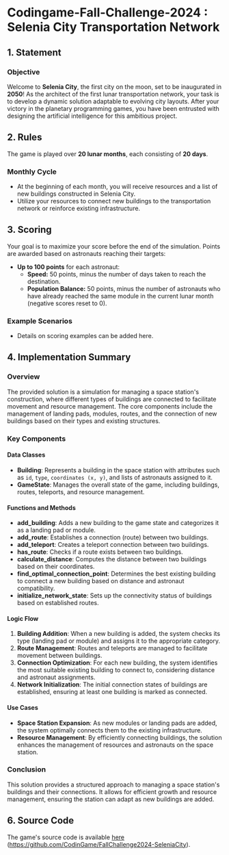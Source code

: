 #  Codingame-Fall-Challenge-2024 : Selenia City Transportation Network

## 1. Statement
### Objective
Welcome to **Selenia City**, the first city on the moon, set to be inaugurated in **2050**! As the architect of the first lunar transportation network, your task is to develop a dynamic solution adaptable to evolving city layouts. After your victory in the planetary programming games, you have been entrusted with designing the artificial intelligence for this ambitious project.

## 2. Rules
The game is played over **20 lunar months**, each consisting of **20 days**. 

### Monthly Cycle
- At the beginning of each month, you will receive resources and a list of new buildings constructed in Selenia City.
- Utilize your resources to connect new buildings to the transportation network or reinforce existing infrastructure.


## 3. Scoring
Your goal is to maximize your score before the end of the simulation. Points are awarded based on astronauts reaching their targets:
- **Up to 100 points** for each astronaut:
  - **Speed:** 50 points, minus the number of days taken to reach the destination.
  - **Population Balance:** 50 points, minus the number of astronauts who have already reached the same module in the current lunar month (negative scores reset to 0).

### Example Scenarios
- Details on scoring examples can be added here.

## 4. Implementation Summary

### Overview
The provided solution is a simulation for managing a space station's construction, where different types of buildings are connected to facilitate movement and resource management. The core components include the management of landing pads, modules, routes, and the connection of new buildings based on their types and existing structures.

### Key Components

#### Data Classes
- **Building**: Represents a building in the space station with attributes such as `id`, `type`, `coordinates (x, y)`, and lists of astronauts assigned to it. 
- **GameState**: Manages the overall state of the game, including buildings, routes, teleports, and resource management.

#### Functions and Methods

- **add_building**: Adds a new building to the game state and categorizes it as a landing pad or module.
- **add_route**: Establishes a connection (route) between two buildings.
- **add_teleport**: Creates a teleport connection between two buildings.
- **has_route**: Checks if a route exists between two buildings.
- **calculate_distance**: Computes the distance between two buildings based on their coordinates.
- **find_optimal_connection_point**: Determines the best existing building to connect a new building based on distance and astronaut compatibility.
- **initialize_network_state**: Sets up the connectivity status of buildings based on established routes.

#### Logic Flow
1. **Building Addition**: When a new building is added, the system checks its type (landing pad or module) and assigns it to the appropriate category.
2. **Route Management**: Routes and teleports are managed to facilitate movement between buildings.
3. **Connection Optimization**: For each new building, the system identifies the most suitable existing building to connect to, considering distance and astronaut assignments.
4. **Network Initialization**: The initial connection states of buildings are established, ensuring at least one building is marked as connected.

#### Use Cases
- **Space Station Expansion**: As new modules or landing pads are added, the system optimally connects them to the existing infrastructure.
- **Resource Management**: By efficiently connecting buildings, the solution enhances the management of resources and astronauts on the space station.

### Conclusion
This solution provides a structured approach to managing a space station's buildings and their connections. It allows for efficient growth and resource management, ensuring the station can adapt as new buildings are added.

## 6. Source Code
The game's source code is available [here](#) (https://github.com/CodinGame/FallChallenge2024-SeleniaCity).
